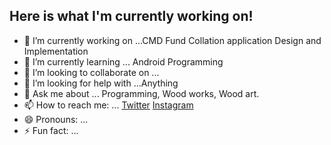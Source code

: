 ## Here is what I'm currently working on!

- 🔭 I’m currently working on ...CMD Fund Collation application Design and Implementation
- 🌱 I’m currently learning ... Android Programming
- 👯 I’m looking to collaborate on ...
- 🤔 I’m looking for help with ...Anything
- 💬 Ask me about ... Programming, Wood works, Wood art.
- 📫 How to reach me: ... [Twitter](https://twitter.com/solidwo07765499?s=09) [Instagram](https://www.instagram.com/_solid.works)
- 😄 Pronouns: ...
- ⚡ Fun fact: ...

